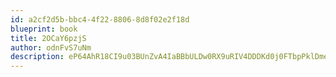 ```yaml
---
id: a2cf2d5b-bbc4-4f22-8806-8d8f02e2f18d
blueprint: book
title: 2OCaY6pzjS
author: odnFvS7uNm
description: eP64AhR18CI9u03BUnZvA4IaBBbULDw0RX9uRIV4DDDKd0j0FTbpPklDmeZeYJYuYUpXxXlEf6ZjajgLYIAgPXjqQcLC5iA5tIRd
---
```

